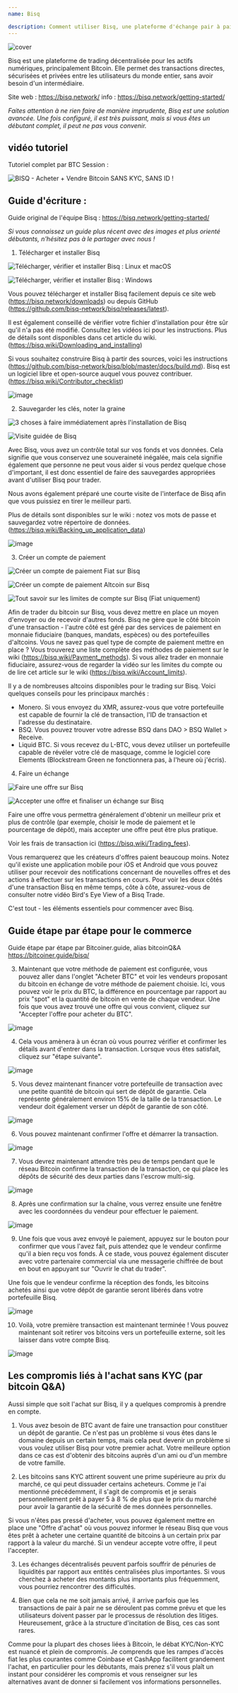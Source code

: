 ```yaml
---
name: Bisq

description: Comment utiliser Bisq, une plateforme d'échange pair à pair
---
```


![cover](assets/cover.jpeg)

Bisq est une plateforme de trading décentralisée pour les actifs numériques, principalement Bitcoin. Elle permet des transactions directes, sécurisées et privées entre les utilisateurs du monde entier, sans avoir besoin d'un intermédiaire.

Site web : https://bisq.network/
info : https://bisq.network/getting-started/

_Faites attention à ne rien faire de manière imprudente, Bisq est une solution avancée. Une fois configuré, il est très puissant, mais si vous êtes un débutant complet, il peut ne pas vous convenir._

## vidéo tutoriel

Tutoriel complet par BTC Session :

![ BISQ - Acheter + Vendre Bitcoin SANS KYC, SANS ID ! ](https://youtu.be/4LyEKA5Iq9I)

## Guide d'écriture :

Guide original de l'équipe Bisq : https://bisq.network/getting-started/

_Si vous connaissez un guide plus récent avec des images et plus orienté débutants, n'hésitez pas à le partager avec nous !_

1. Télécharger et installer Bisq

![Télécharger, vérifier et installer Bisq : Linux et macOS](https://youtu.be/dTfM4AsxNHY)

![Télécharger, vérifier et installer Bisq : Windows](https://youtu.be/XABzwXw6X0A)

Vous pouvez télécharger et installer Bisq facilement depuis ce site web (https://bisq.network/downloads) ou depuis GitHub (https://github.com/bisq-network/bisq/releases/latest).

Il est également conseillé de vérifier votre fichier d'installation pour être sûr qu'il n'a pas été modifié. Consultez les vidéos ici pour les instructions. Plus de détails sont disponibles dans cet article du wiki. (https://bisq.wiki/Downloading_and_installing)

Si vous souhaitez construire Bisq à partir des sources, voici les instructions (https://github.com/bisq-network/bisq/blob/master/docs/build.md). Bisq est un logiciel libre et open-source auquel vous pouvez contribuer. (https://bisq.wiki/Contributor_checklist)

![image](assets/1.jpeg)

2. Sauvegarder les clés, noter la graine

![3 choses à faire immédiatement après l'installation de Bisq](https://youtu.be/JSwMcQAT_CA)

![Visite guidée de Bisq](https://youtu.be/HDkzUl9wibc)

Avec Bisq, vous avez un contrôle total sur vos fonds et vos données. Cela signifie que vous conservez une souveraineté inégalée, mais cela signifie également que personne ne peut vous aider si vous perdez quelque chose d'important, il est donc essentiel de faire des sauvegardes appropriées avant d'utiliser Bisq pour trader.

Nous avons également préparé une courte visite de l'interface de Bisq afin que vous puissiez en tirer le meilleur parti.

Plus de détails sont disponibles sur le wiki : notez vos mots de passe et sauvegardez votre répertoire de données. (https://bisq.wiki/Backing_up_application_data)

![image](assets/2.jpeg)

3. Créer un compte de paiement

![Créer un compte de paiement Fiat sur Bisq](https://youtu.be/nDgT_kFC-9Y)

![Créer un compte de paiement Altcoin sur Bisq](https://youtu.be/33UTotkxw_0)

![Tout savoir sur les limites de compte sur Bisq (Fiat uniquement)](https://youtu.be/TP5Zh6IJPVo)

Afin de trader du bitcoin sur Bisq, vous devez mettre en place un moyen d'envoyer ou de recevoir d'autres fonds. Bisq ne gère que le côté bitcoin d'une transaction - l'autre côté est géré par des services de paiement en monnaie fiduciaire (banques, mandats, espèces) ou des portefeuilles d'altcoins.
Vous ne savez pas quel type de compte de paiement mettre en place ? Vous trouverez une liste complète des méthodes de paiement sur le wiki (https://bisq.wiki/Payment_methods). Si vous allez trader en monnaie fiduciaire, assurez-vous de regarder la vidéo sur les limites du compte ou de lire cet article sur le wiki (https://bisq.wiki/Account_limits).

Il y a de nombreuses altcoins disponibles pour le trading sur Bisq. Voici quelques conseils pour les principaux marchés :

- Monero. Si vous envoyez du XMR, assurez-vous que votre portefeuille est capable de fournir la clé de transaction, l'ID de transaction et l'adresse du destinataire.
- BSQ. Vous pouvez trouver votre adresse BSQ dans DAO > BSQ Wallet > Receive.
- Liquid BTC. Si vous recevez du L-BTC, vous devez utiliser un portefeuille capable de révéler votre clé de masquage, comme le logiciel core Elements (Blockstream Green ne fonctionnera pas, à l'heure où j'écris).

4. Faire un échange

![Faire une offre sur Bisq](https://youtu.be/w7Uvv-xrxn8)

![Accepter une offre et finaliser un échange sur Bisq](https://youtu.be/E6AOgXajK_E)

Faire une offre vous permettra généralement d'obtenir un meilleur prix et plus de contrôle (par exemple, choisir le mode de paiement et le pourcentage de dépôt), mais accepter une offre peut être plus pratique.

Voir les frais de transaction ici (https://bisq.wiki/Trading_fees).

Vous remarquerez que les créateurs d'offres paient beaucoup moins. Notez qu'il existe une application mobile pour iOS et Android que vous pouvez utiliser pour recevoir des notifications concernant de nouvelles offres et des actions à effectuer sur les transactions en cours. Pour voir les deux côtés d'une transaction Bisq en même temps, côte à côte, assurez-vous de consulter notre vidéo Bird's Eye View of a Bisq Trade.

C'est tout - les éléments essentiels pour commencer avec Bisq.

## Guide étape par étape pour le commerce

Guide étape par étape par Bitcoiner.guide, alias bitcoinQ&A https://bitcoiner.guide/bisq/

3. Maintenant que votre méthode de paiement est configurée, vous pouvez aller dans l'onglet "Acheter BTC" et voir les vendeurs proposant du bitcoin en échange de votre méthode de paiement choisie. Ici, vous pouvez voir le prix du BTC, la différence en pourcentage par rapport au prix "spot" et la quantité de bitcoin en vente de chaque vendeur. Une fois que vous avez trouvé une offre qui vous convient, cliquez sur "Accepter l'offre pour acheter du BTC".

![image](assets/3.jpeg)

4. Cela vous amènera à un écran où vous pourrez vérifier et confirmer les détails avant d'entrer dans la transaction. Lorsque vous êtes satisfait, cliquez sur "étape suivante".

![image](assets/4.jpeg)

5. Vous devez maintenant financer votre portefeuille de transaction avec une petite quantité de bitcoin qui sert de dépôt de garantie. Cela représente généralement environ 15% de la taille de la transaction. Le vendeur doit également verser un dépôt de garantie de son côté.

![image](assets/5.jpeg)

6. Vous pouvez maintenant confirmer l'offre et démarrer la transaction.

![image](assets/6.jpeg)

7. Vous devrez maintenant attendre très peu de temps pendant que le réseau Bitcoin confirme la transaction de la transaction, ce qui place les dépôts de sécurité des deux parties dans l'escrow multi-sig.

![image](assets/7.jpeg)

8. Après une confirmation sur la chaîne, vous verrez ensuite une fenêtre avec les coordonnées du vendeur pour effectuer le paiement.

![image](assets/8.jpeg)

9. Une fois que vous avez envoyé le paiement, appuyez sur le bouton pour confirmer que vous l'avez fait, puis attendez que le vendeur confirme qu'il a bien reçu vos fonds. À ce stade, vous pouvez également discuter avec votre partenaire commercial via une messagerie chiffrée de bout en bout en appuyant sur "Ouvrir le chat du trader".

Une fois que le vendeur confirme la réception des fonds, les bitcoins achetés ainsi que votre dépôt de garantie seront libérés dans votre portefeuille Bisq.

![image](assets/9.jpeg)

10. Voilà, votre première transaction est maintenant terminée ! Vous pouvez maintenant soit retirer vos bitcoins vers un portefeuille externe, soit les laisser dans votre compte Bisq.

![image](assets/10.jpeg)

## Les compromis liés à l'achat sans KYC (par bitcoin Q&A)

Aussi simple que soit l'achat sur Bisq, il y a quelques compromis à prendre en compte.

1. Vous avez besoin de BTC avant de faire une transaction pour constituer un dépôt de garantie. Ce n'est pas un problème si vous êtes dans le domaine depuis un certain temps, mais cela peut devenir un problème si vous voulez utiliser Bisq pour votre premier achat. Votre meilleure option dans ce cas est d'obtenir des bitcoins auprès d'un ami ou d'un membre de votre famille.

2. Les bitcoins sans KYC attirent souvent une prime supérieure au prix du marché, ce qui peut dissuader certains acheteurs. Comme je l'ai mentionné précédemment, il s'agit de compromis et je serais personnellement prêt à payer 5 à 8 % de plus que le prix du marché pour avoir la garantie de la sécurité de mes données personnelles.

Si vous n'êtes pas pressé d'acheter, vous pouvez également mettre en place une "Offre d'achat" où vous pouvez informer le réseau Bisq que vous êtes prêt à acheter une certaine quantité de bitcoins à un certain prix par rapport à la valeur du marché. Si un vendeur accepte votre offre, il peut l'accepter.

3. Les échanges décentralisés peuvent parfois souffrir de pénuries de liquidités par rapport aux entités centralisées plus importantes. Si vous cherchez à acheter des montants plus importants plus fréquemment, vous pourriez rencontrer des difficultés.

4. Bien que cela ne me soit jamais arrivé, il arrive parfois que les transactions de pair à pair ne se déroulent pas comme prévu et que les utilisateurs doivent passer par le processus de résolution des litiges. Heureusement, grâce à la structure d'incitation de Bisq, ces cas sont rares.

Comme pour la plupart des choses liées à Bitcoin, le débat KYC/Non-KYC est nuancé et plein de compromis. Je comprends que les rampes d'accès fiat les plus courantes comme Coinbase et CashApp facilitent grandement l'achat, en particulier pour les débutants, mais prenez s'il vous plaît un instant pour considérer les compromis et vous renseigner sur les alternatives avant de donner si facilement vos informations personnelles.
